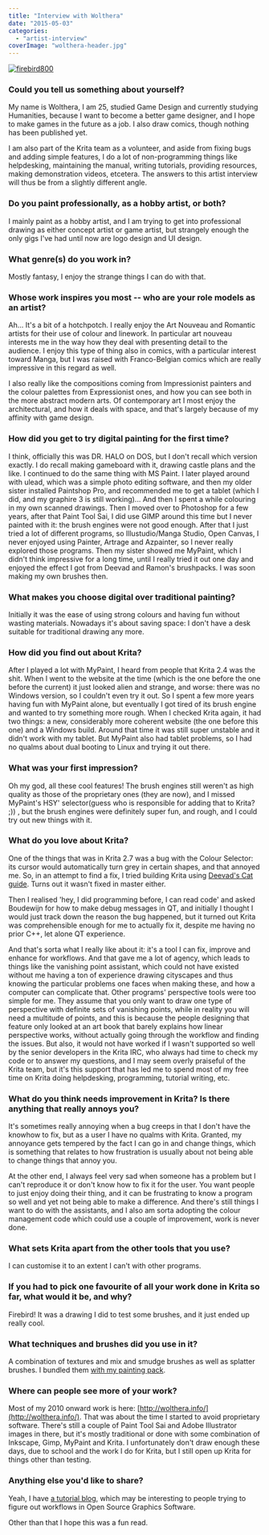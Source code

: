 ```yaml
---
title: "Interview with Wolthera"
date: "2015-05-03"
categories: 
  - "artist-interview"
coverImage: "wolthera-header.jpg"
---
```


[![firebird800](../images/firebird800.png)](https://krita.org/wp-content/uploads/2015/04/firebird.png)

### Could you tell us something about yourself?

My name is Wolthera, I am 25, studied Game Design and currently studying Humanities, because I want to become a better game designer, and I hope to make games in the future as a job. I also draw comics, though nothing has been published yet.

I am also part of the Krita team as a volunteer, and aside from fixing bugs and adding simple features, I do a lot of non-programming things like helpdesking, maintaining the manual, writing tutorials, providing resources, making demonstration videos, etcetera. The answers to this artist interview will thus be from a slightly different angle.

### Do you paint professionally, as a hobby artist, or both?

I mainly paint as a hobby artist, and I am trying to get into professional drawing as either concept artist or game artist, but strangely enough the only gigs I've had until now are logo design and UI design.

### What genre(s) do you work in?

Mostly fantasy, I enjoy the strange things I can do with that.

### Whose work inspires you most -- who are your role models as an artist?

Ah... It's a bit of a hotchpotch. I really enjoy the Art Nouveau and Romantic artists for their use of colour and linework. In particular art nouveau interests me in the way how they deal with presenting detail to the audience. I enjoy this type of thing also in comics, with a particular interest toward Manga, but I was raised with Franco-Belgian comics which are really impressive in this regard as well.

I also really like the compositions coming from Impressionist painters and the colour palettes from Expressionist ones, and how you can see both in the more abstract modern arts. Of contemporary art I most enjoy the architectural, and how it deals with space, and that's largely because of my affinity with game design.

### How did you get to try digital painting for the first time?

I think, officially this was DR. HALO on DOS, but I don't recall which version exactly. I do recall making gameboard with it, drawing castle plans and the like. I continued to do the same thing with MS Paint. I later played around with ulead, which was a simple photo editing software, and then my older sister installed Paintshop Pro, and recommended me to get a tablet (which I did, and my graphire 3 is still working)... And then I spent a while colouring in my own scanned drawings. Then I moved over to Photoshop for a few years, after that Paint Tool Sai, I did use GIMP around this time but I never painted with it: the brush engines were not good enough. After that I just tried a lot of different programs, so Illustudio/Manga Studio, Open Canvas, I never enjoyed using Painter, Artrage and Azpainter, so I never really explored those programs. Then my sister showed me MyPaint, which I didn't think impressive for a long time, until I really tried it out one day and enjoyed the effect I got from Deevad and Ramon's brushpacks. I was soon making my own brushes then.

### What makes you choose digital over traditional painting?

Initially it was the ease of using strong colours and having fun without wasting materials. Nowadays it's about saving space: I don't have a desk suitable for traditional drawing any more.

### How did you find out about Krita?

After I played a lot with MyPaint, I heard from people that Krita 2.4 was the shit. When I went to the website at the time (which is the one before the one before the current) it just looked alien and strange, and worse: there was no Windows version, so I couldn't even try it out. So I spent a few more years having fun with MyPaint alone, but eventually I got tired of its brush engine and wanted to try something more rough. When I checked Krita again, it had two things: a new, considerably more coherent website (the one before this one) and a Windows build. Around that time it was still super unstable and it didn't work with my tablet. But MyPaint also had tablet problems, so I had no qualms about dual booting to Linux and trying it out there.

### What was your first impression?

Oh my god, all these cool features! The brush engines still weren't as high quality as those of the proprietary ones (they are now), and I missed MyPaint's HSY' selector(guess who is responsible for adding that to Krita? ;)) , but the brush engines were definitely super fun, and rough, and I could try out new things with it.

### What do you love about Krita?

One of the things that was in Krita 2.7 was a bug with the Colour Selector: its cursor would automatically turn grey in certain shapes, and that annoyed me. So, in an attempt to find a fix, I tried building Krita using [Deevad's Cat guide](http://www.davidrevoy.com/article193/guide-building-krita-on-linux-for-cats). Turns out it wasn't fixed in master either.

Then I realised 'hey, I did programming before, I can read code' and asked Boudewijn for how to make debug messages in QT, and initially I thought I would just track down the reason the bug happened, but it turned out Krita was comprehensible enough for me to actually fix it, despite me having no prior C++, let alone QT experience.

And that's sorta what I really like about it: it's a tool I can fix, improve and enhance for workflows. And that gave me a lot of agency, which leads to things like the vanishing point assistant, which could not have existed without me having a ton of experience drawing cityscapes and thus knowing the particular problems one faces when making these, and how a computer can complicate that. Other programs' perspective tools were too simple for me. They assume that you only want to draw one type of perspective with definite sets of vanishing points, while in reality you will need a multitude of points, and this is because the people designing that feature only looked at an art book that barely explains how linear perspective works, without actually going through the workflow and finding the issues. But also, it would not have worked if I wasn't supported so well by the senior developers in the Krita IRC, who always had time to check my code or to answer my questions, and I may seem overly praiseful of the Krita team, but it's this support that has led me to spend most of my free time on Krita doing helpdesking, programming, tutorial writing, etc.

### What do you think needs improvement in Krita? Is there anything that really annoys you?

It's sometimes really annoying when a bug creeps in that I don't have the knowhow to fix, but as a user I have no qualms with Krita. Granted, my annoyance gets tempered by the fact I can go in and change things, which is something that relates to how frustration is usually about not being able to change things that annoy you.

At the other end, I always feel very sad when someone has a problem but I can't reproduce it or don't know how to fix it for the user. You want people to just enjoy doing their thing, and it can be frustrating to know a program so well and yet not being able to make a difference. And there's still things I want to do with the assistants, and I also am sorta adopting the colour management code which could use a couple of improvement, work is never done.

### What sets Krita apart from the other tools that you use?

I can customise it to an extent I can't with other programs.

### If you had to pick one favourite of all your work done in Krita so far, what would it be, and why?

Firebird! It was a drawing I did to test some brushes, and it just ended up really cool.

### What techniques and brushes did you use in it?

A combination of textures and mix and smudge brushes as well as splatter brushes. I bundled them [with my painting pack](https://forum.kde.org/viewtopic.php?f=274&t=125125).

### Where can people see more of your work?

Most of my 2010 onward work is here: [http://wolthera.info/](http://wolthera.info/). That was about the time I started to avoid proprietary software. There's still a couple of Paint Tool Sai and Adobe Illustrator images in there, but it's mostly traditional or done with some combination of Inkscape, Gimp, MyPaint and Krita. I unfortunately don't draw enough these days, due to school and the work I do for Krita, but I still open up Krita for things other than testing.

### Anything else you'd like to share?

Yeah, I have [a tutorial blog](http://theratutorial.tumblr.com/), which may be interesting to people trying to figure out workflows in Open Source Graphics Software.

Other than that I hope this was a fun read.
